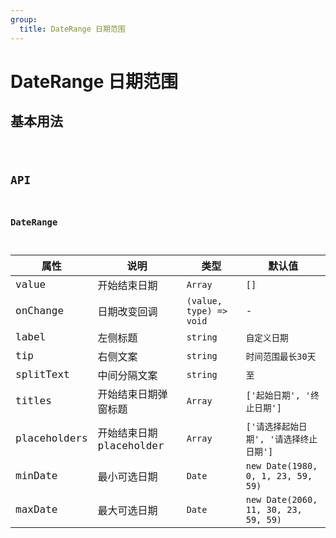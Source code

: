 ```yaml
---
group:
  title: DateRange 日期范围
---
```


# DateRange 日期范围

## 基本用法

<code src="./demo/base" />

## API

### DateRange

| 属性         | 说明                     | 类型                    | 默认值                                 |
| ------------ | ------------------------ | ----------------------- | -------------------------------------- |
| value        | 开始结束日期             | `Array`                 | `[]`                                   |
| onChange     | 日期改变回调             | `(value, type) => void` | -                                      |
| label        | 左侧标题                 | `string`                | `自定义日期`                           |
| tip          | 右侧文案                 | `string`                | `时间范围最长30天`                     |
| splitText    | 中间分隔文案             | `string`                | `至`                                   |
| titles       | 开始结束日期弹窗标题     | `Array`                 | `['起始日期', '终止日期']`             |
| placeholders | 开始结束日期 placeholder | `Array`                 | `['请选择起始日期', '请选择终止日期']` |
| minDate      | 最小可选日期             | `Date`                  | `new Date(1980, 0, 1, 23, 59, 59)`     |
| maxDate      | 最大可选日期             | `Date`                  | `new Date(2060, 11, 30, 23, 59, 59)`   |
